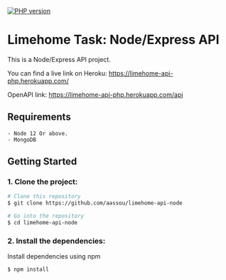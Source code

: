 [![PHP version](https://img.shields.io/packagist/php-v/symfony/symfony)](https://symfony.com/download)

# Limehome Task: Node/Express API

This is a Node/Express API project.

You can find a live link on Heroku:
https://limehome-api-php.herokuapp.com/

OpenAPI link:
https://limehome-api-php.herokuapp.com/api

## Requirements
    - Node 12 Or above.
    - MongoDB
## Getting Started
### 1. Clone the project:
```bash
# Clone this repository
$ git clone https://github.com/aassou/limehome-api-node

# Go into the repository
$ cd limehome-api-node

```

### 2. Install the dependencies:
Install dependencies using npm

```bash
$ npm install
```